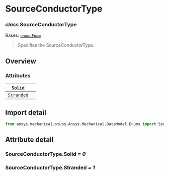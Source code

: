 # SourceConductorType

### *class* SourceConductorType

Bases: [`enum.Enum`](https://docs.python.org/3/library/enum.html#enum.Enum)

> Specifies the SourceConductorType.

> <!-- !! processed by numpydoc !! -->

## Overview

### Attributes

| [`Solid`](../../../ACT/Automation/Mechanical/Solid.md#Solid)   |    |
|----------------------------------------------------------------|----|
| [`Stranded`](#SourceConductorType.Stranded)                    |    |

## Import detail

```python
from ansys.mechanical.stubs.Ansys.Mechanical.DataModel.Enums import SourceConductorType
```

## Attribute detail

### SourceConductorType.Solid *= 0*

### SourceConductorType.Stranded *= 1*
